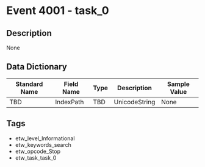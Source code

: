 # Event 4001 - task_0

## Description
None

## Data Dictionary
|Standard Name|Field Name|Type|Description|Sample Value|
|---|---|---|---|---|
|TBD|IndexPath|TBD|UnicodeString|None|None|

## Tags
* etw_level_Informational
* etw_keywords_search
* etw_opcode_Stop
* etw_task_task_0